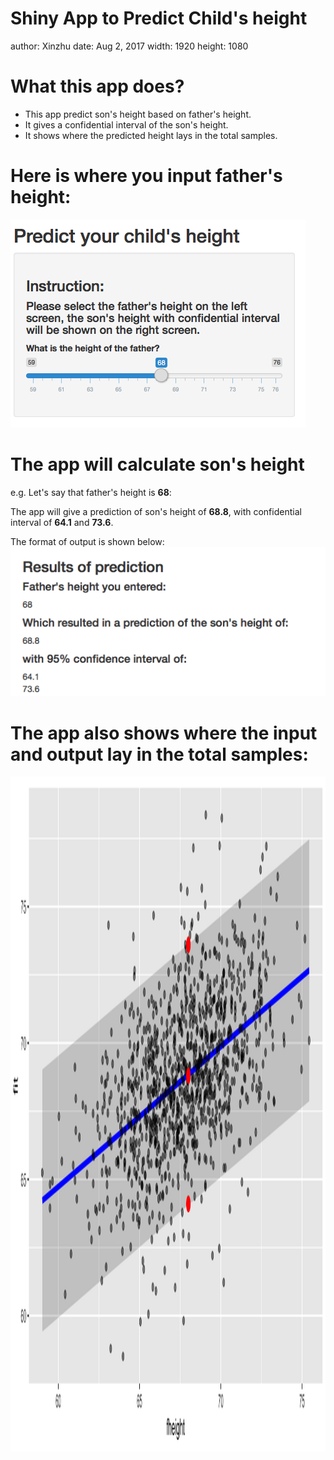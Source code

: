 Shiny App to Predict Child's height 
========================================================
author: Xinzhu
date: Aug 2, 2017
width: 1920
height: 1080

What this app does?
========================================================

- This app predict son's height based on father's height.
- It gives a confidential interval of the son's height. 
- It shows where the predicted height lays in the total samples.

Here is where you input father's height:
========================================================

![Input](input.png)

The app will calculate son's height
========================================================
e.g. Let's say that father's height is **68**:

The app will give a prediction of son's height of **68.8**, with confidential interval of **64.1** and **73.6**.

The format of output is shown below:  
![Output](output.png)

The app also shows where the input and output lay in the total samples:
========================================================
<img src="pitch -figure/unnamed-chunk-2-1.png" title="plot of chunk unnamed-chunk-2" alt="plot of chunk unnamed-chunk-2" width="1920px" height="1080px" />
